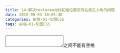```yaml
---
title: 14-解决textarea光标初始位置没有在最左上角的问题
date: 2018-05-03 10:05:30
categories: 前端-01-切图CSS
tags: 前端-01-切图CSS
---
```

<textarea></textarea>之间不能有空格